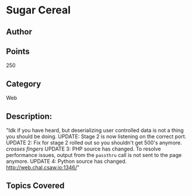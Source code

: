 # Sugar Cereal
## Author

## Points
250
## Category
Web
## Description:
"Idk if you have heard, but deserializing user controlled data is not a thing
you should be doing.
UPDATE: Stage 2 is now listening on the correct port.
UPDATE 2: Fix for stage 2 rolled out so you shouldn't get 500's anymore. *crosses fingers*
UPDATE 3: PHP source has changed. To resolve performance issues, output from the `passthru` call is not sent to the page anymore.
UPDATE 4: Python source has changed. 
http://web.chal.csaw.io:1346/"
## Topics Covered

